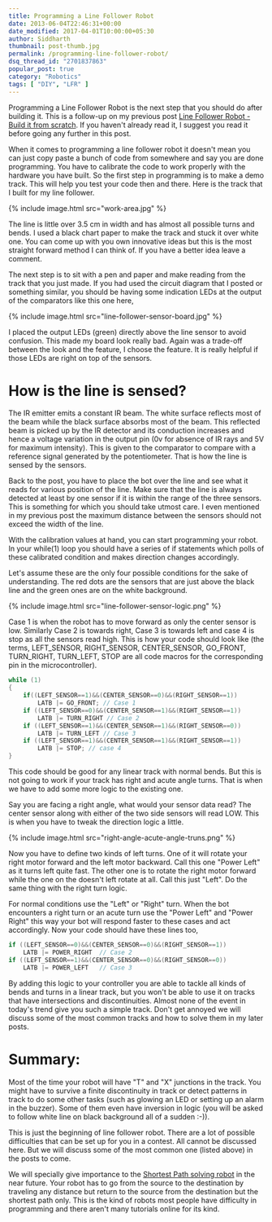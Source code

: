 ```yaml
---
title: Programming a Line Follower Robot
date: 2013-06-04T22:46:31+00:00
date_modified: 2017-04-01T10:00:00+05:30
author: Siddharth
thumbnail: post-thumb.jpg
permalink: /programming-line-follower-robot/
dsq_thread_id: "2701837863"
popular_post: true
category: "Robotics"
tags: [ "DIY", "LFR" ]
---
```


Programming a Line Follower Robot is the next step that you should do after building it. This is a follow-up on my previous post [Line Follower Robot - Build it from scratch](/line-follower-robot/). If you haven't already read it, I suggest you read it before going any further in this post.

When it comes to programming a line follower robot it doesn't mean you can just copy paste a bunch of code from somewhere and say you are done programming. You have to calibrate the code to work properly with the hardware you have built. So the first step in programming is to make a demo track. This will help you test your code then and there. Here is the track that I built for my line follower.

{% include image.html src="work-area.jpg" %}

The line is little over 3.5 cm in width and has almost all possible turns and bends. I used a black chart paper to make the track and stuck it over white one. You can come up with you own innovative ideas but this is the most straight forward method I can think of. If you have a better idea leave a comment.

The next step is to sit with a pen and paper and make reading from the track that you just made. If you had used the circuit diagram that I posted or something similar, you should be having some indication LEDs at the output of the comparators like this one here,

{% include image.html src="line-follower-sensor-board.jpg" %}

I placed the output LEDs (green) directly above the line sensor to avoid confusion. This made my board look really bad. Again was a trade-off between the look and the feature, I choose the feature. It is really helpful if those LEDs are right on top of the sensors.

# How is the line is sensed?

The IR emitter emits a constant IR beam. The white surface reflects most of the beam while the black surface absorbs most of the beam. This reflected beam is picked up by the IR detector and its conduction increases and hence a voltage variation in the output pin (0v for absence of IR rays and 5V for maximum intensity). This is given to the comparator to compare with a reference signal generated by the potentiometer. That is how the line is sensed by the sensors.

Back to the post, you have to place the bot over the line and see what it reads for various position of the line. Make sure that the line is always detected at least by one sensor if it is within the range of the three sensors. This is something for which you should take utmost care. I even mentioned in my previous post the maximum distance between the sensors should not exceed the width of the line.

With the calibration values at hand, you can start programming your robot. In your while(1) loop you should have a series of if statements which polls of these calibrated condition and makes direction changes accordingly.

Let's assume these are the only four possible conditions for the sake of understanding. The red dots are the sensors that are just above the black line and the green ones are on the white background.

{% include image.html src="line-follower-sensor-logic.png" %}

Case 1 is when the robot has to move forward as only the center sensor is low. Similarly Case 2 is towards right, Case 3 is towards left and case 4 is stop as all the sensors read high. This is how your code should look like (the terms, LEFT\_SENSOR, RIGHT\_SENSOR, CENTER\_SENSOR, GO\_FRONT, TURN\_RIGHT, TURN\_LEFT, STOP are all code macros for the corresponding pin in the microcontroller).

```c
while (1)
{
    if((LEFT_SENSOR==1)&&(CENTER_SENSOR==0)&&(RIGHT_SENSOR==1))
        LATB |= GO_FRONT; // Case 1
    if ((LEFT_SENSOR==0)&&(CENTER_SENSOR==1)&&(RIGHT_SENSOR==1))
        LATB |= TURN_RIGHT // Case 2
    if ((LEFT_SENSOR==1)&&(CENTER_SENSOR==1)&&(RIGHT_SENSOR==0))
        LATB |= TURN_LEFT // Case 3
    if ((LEFT_SENSOR==1)&&(CENTER_SENSOR==1)&&(RIGHT_SENSOR==1))
        LATB |= STOP; // case 4
}
```

This code should be good for any linear track with normal bends. But this is not going to work if your track has right and acute angle turns. That is when we have to add some more logic to the existing one.

Say you are facing a right angle, what would your sensor data read? The center sensor along with either of the two side sensors will read LOW. This is when you have to tweak the direction logic a little.

{% include image.html src="right-angle-acute-angle-truns.png" %}

Now you have to define two kinds of left turns. One of it will rotate your right motor forward and the left motor backward. Call this one "Power Left" as it turns left quite fast. The other one is to rotate the right motor forward while the one on the doesn't left rotate at all. Call this just "Left". Do the same thing with the right turn logic.

For normal conditions use the "Left" or "Right" turn. When the bot encounters a right turn or an acute turn use the "Power Left" and "Power Right" this way your bot will respond faster to these cases and act accordingly. Now your code should have these lines too,

```c
if ((LEFT_SENSOR==0)&&(CENTER_SENSOR==0)&&(RIGHT_SENSOR==1))
    LATB |= POWER_RIGHT  // Case 2
if ((LEFT_SENSOR==1)&&(CENTER_SENSOR==0)&&(RIGHT_SENSOR==0))
    LATB |= POWER_LEFT   // Case 3
```

By adding this logic to your controller you are able to tackle all kinds of bends and turns in a linear track, but you won't be able to use it on tracks that have intersections and discontinuities. Almost none of the event in today's trend give you such a simple track. Don't get annoyed we will discuss some of the most common tracks and how to solve them in my later posts.

# Summary:

Most of the time your robot will have "T" and "X" junctions in the track. You might have to survive a finite discontinuity in track or detect patterns in track to do some other tasks (such as glowing an LED or setting up an alarm in the buzzer). Some of them even have inversion in logic (you will be asked to follow white line on black background all of a sudden :-)).

This is just the beginning of line follower robot. There are a lot of possible difficulties that can be set up for you in a contest. All cannot be discussed here. But we will discuss some of the most common one (listed above) in the posts to come.

We will specially give importance to the [Shortest Path solving robot](/shortest-path-line-follower-robot-logic-revealed/) in the near future. Your robot has to go from the source to the destination by traveling any distance but return to the source from the destination but the shortest path only. This is the kind of robots most people have difficulty in programming and there aren't many tutorials online for its kind.
